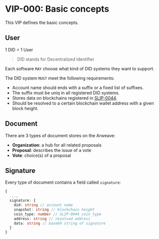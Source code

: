 # VIP-000: Basic concepts

This VIP defines the basic concepts.

## User

1 DID = 1 User

> DID stands for Decentralized Identifier

Each software `MAY` choose what kind of DID systems they want to support.

The DID system `MUST` meet the following requirements:

- Account name should ends with a suffix or a fixed list of suffixes.
- The suffix must be uniq in all registered DID systems.
- Stores data on blockchains registered in [SLIP-0044](https://github.com/satoshilabs/slips/blob/master/slip-0044.md).
- Should be resolved to a certain blockchain wallet address with a given block height.

## Document

There are 3 types of document stores on the Arweave:

- **Organization**: a hub for all related proposals
- **Proposal**: describes the issue of a vote
- **Vote**: choice(s) of a proposal

## Signature

Every type of document contains a field called `signature`:

```ts
{
  ...,
  signature: {
    did: string // account name
    snapshot: string // blockchain height
    coin_type: number // SLIP-0044 coin_type
    address: string // resolved address
    data: string // base64 string of signature
  }
}
```

